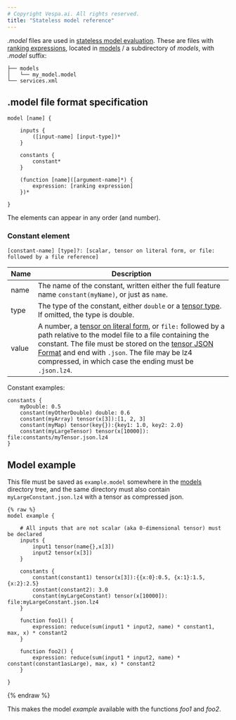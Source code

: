 ```yaml
---
# Copyright Vespa.ai. All rights reserved.
title: "Stateless model reference"
---
```


*.model* files are used in
[stateless model evaluation](../stateless-model-evaluation.html).
These are files with [ranking expressions](../ranking.html),
located in [models](application-packages-reference.html) / a subdirectory of *models*,
with *.model* suffix:

```
├── models
│   └── my_model.model
└── services.xml
```

## .model file format specification

```
model [name] {

    inputs {
        ([input-name] [input-type])*
    }

    constants {
        constant*
    }

    (function [name]([argument-name]*) {
        expression: [ranking expression]
    })*

}
```

The elements can appear in any order (and number).

### Constant element

```
[constant-name] [type]?: [scalar, tensor on literal form, or file: followed by a file reference]
```

| Name | Description |
| --- | --- |
| name | The name of the constant, written either the full feature name `constant(myName)`, or just as `name`. |
| type | The type of the constant, either `double` or a [tensor type](tensor.html#tensor-type-spec). If omitted, the type is double. |
| value | A number, a [tensor on literal form](tensor.html#tensor-literal-form), or `file:` followed by a path relative to the model file to a file containing the constant. The file must be stored on the [tensor JSON Format](document-json-format.html#tensor) and end with `.json`. The file may be lz4 compressed, in which case the ending must be `.json.lz4`. |

Constant examples:

```
constants {
    myDouble: 0.5
    constant(myOtherDouble) double: 0.6
    constant(myArray) tensor(x[3]):[1, 2, 3]
    constant(myMap) tensor(key{}):{key1: 1.0, key2: 2.0}
    constant(myLargeTensor) tensor(x[10000]): file:constants/myTensor.json.lz4
}
```

## Model example

This file must be saved as `example.model` somewhere in the
[models](application-packages-reference.html) directory tree,
and the same directory must also contain `myLargeConstant.json.lz4` with a tensor as compressed json.

```
{% raw %}
model example {

    # All inputs that are not scalar (aka 0-dimensional tensor) must be declared
    inputs {
        input1 tensor(name{},x[3])
        input2 tensor(x[3])
    }

    constants {
        constant(constant1) tensor(x[3]):{{x:0}:0.5, {x:1}:1.5, {x:2}:2.5}
        constant(constant2): 3.0
        constant(myLargeConstant) tensor(x[10000]): file:myLargeConstant.json.lz4
    }

    function foo1() {
        expression: reduce(sum(input1 * input2, name) * constant1, max, x) * constant2
    }

    function foo2() {
        expression: reduce(sum(input1 * input2, name) * constant(constant1asLarge), max, x) * constant2
    }

}
```

{% endraw %}

This makes the model *example* available with the functions *foo1* and *foo2*.
